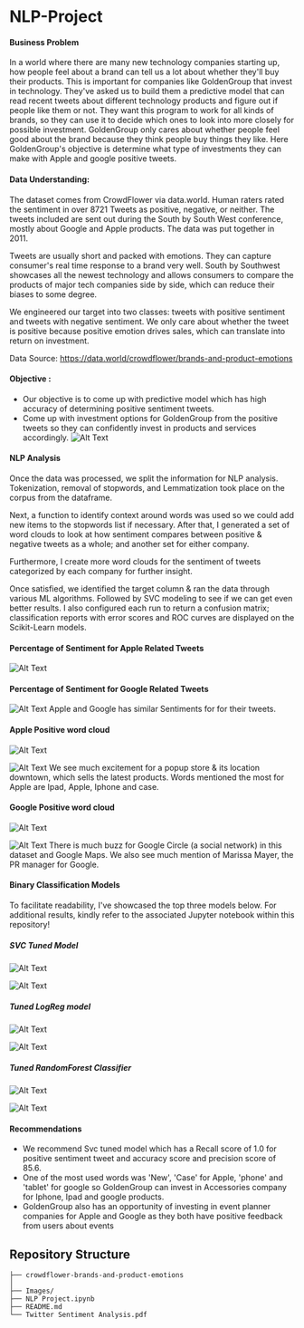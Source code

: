 # NLP-Project
#### Business Problem
In a world where there are many new technology companies starting up, how people feel about a brand can tell us a lot about whether they'll buy their products. This is important for companies like GoldenGroup that invest in technology. They've asked us to build them a predictive model that can read recent tweets about different technology products and figure out if people like them or not. They want this program to work for all kinds of brands, so they can use it to decide which ones to look into more closely for possible investment. GoldenGroup only cares about whether people feel good about the brand because they think people buy things they like. Here GoldenGroup's objective is determine what type of investments they can make with Apple and google positive tweets.
#### Data Understanding:
The dataset comes from CrowdFlower via data.world. Human raters rated the sentiment in over 8721 Tweets as positive, negative, or neither. The tweets included are sent out during the South by South West conference, mostly about Google and Apple products. The data was put together in 2011.

Tweets are usually short and packed with emotions. They can capture consumer's real time response to a brand very well. South by Southwest showcases all the newest technology and allows consumers to compare the products of major tech companies side by side, which can reduce their biases to some degree.

We engineered our target into two classes: tweets with positive sentiment and tweets with negative sentiment. We only care about whether the tweet is positive because positive emotion drives sales, which can translate into return on investment.

Data Source: https://data.world/crowdflower/brands-and-product-emotions
#### Objective :
- Our objective is to come up with predictive model which has high accuracy of determining positive sentiment tweets.
- Come up with investment options for GoldenGroup from the positive tweets so they can confidently invest in products and services accordingly. 
![Alt Text](https://github.com/musairshad/NLP-Project/blob/main/Images/tweets%20per%20sentiment.png)
#### NLP Analysis
Once the data was processed, we split the information for NLP analysis. Tokenization, removal of stopwords, and Lemmatization took place on the corpus from the dataframe.

Next, a function to identify context around words was used so we could add new items to the stopwords list if necessary. After that, I generated a set of word clouds to look at how sentiment compares between positive & negative tweets as a whole; and another set for either company.

Furthermore, I create more word clouds for the sentiment of tweets categorized by each company for further insight.

Once satisfied, we identified the target column & ran the data through various ML algorithms. Followed by SVC modeling to see if we can get even better results. I also configured each run to return a confusion matrix; classification reports with error scores and ROC curves are displayed on the Scikit-Learn models.
#### Percentage of Sentiment for Apple Related Tweets
![Alt Text](https://github.com/musairshad/NLP-Project/blob/main/Images/apple%20tweet%20sentiment%20by%20percentage.png)
#### Percentage of Sentiment for Google Related Tweets
![Alt Text](https://github.com/musairshad/NLP-Project/blob/main/Images/google%20sentiment%20percentage.png)
Apple and Google has similar Sentiments for for their tweets.
#### Apple Positive word cloud


![Alt Text](https://github.com/musairshad/NLP-Project/blob/main/Images/apple%20cloud%20without%20company.png)

![Alt Text](https://github.com/musairshad/NLP-Project/blob/main/Images/apple%20product%204.png)
We see much excitement for a popup store & its location downtown, which sells the latest products. Words mentioned the most for Apple are Ipad, Apple, Iphone and case.


#### Google Positive word cloud
![Alt Text](https://github.com/musairshad/NLP-Project/blob/main/Images/google%20cloud%20without%20company.png)

![Alt Text](https://github.com/musairshad/NLP-Project/blob/main/Images/google%20product%202.png)
There is much buzz for Google Circle (a social network) in this dataset and Google Maps. We also see much mention of Marissa Mayer, the PR manager for Google.


#### Binary Classification Models
To facilitate readability, I've showcased the top three models below. For additional results, kindly refer to the associated Jupyter notebook within this repository!



##### SVC Tuned Model


![Alt Text](https://github.com/musairshad/NLP-Project/blob/main/Images/tuned%20svc%20confusion.png)

![Alt Text](https://github.com/musairshad/NLP-Project/blob/main/Images/roc%20curve%20tuned%20svc.png)

##### Tuned LogReg model

![Alt Text](https://github.com/musairshad/NLP-Project/blob/main/Images/tuned%20log%20reg%20confusion%20matrix.png)

![Alt Text](https://github.com/musairshad/NLP-Project/blob/main/Images/tuned%20log%20reg%20roc%20curve.png)

##### Tuned RandomForest Classifier
![Alt Text](https://github.com/musairshad/NLP-Project/blob/main/Images/tuned%20random%20forest%20confusion.png)

![Alt Text](https://github.com/musairshad/NLP-Project/blob/main/Images/tuned%20random%20forest%20roc%20curve.png)

#### Recommendations
- We recommend Svc tuned model which has a Recall score of 1.0 for positive sentiment tweet and accuracy score and precision score of 85.6. 
- One of the most used words was 'New', 'Case' for Apple, 'phone' and 'tablet' for google so GoldenGroup can invest in Accessories company for Iphone, Ipad and google products.
- GoldenGroup also has an opportunity of investing in event planner companies for Apple and Google as they both have positive feedback from users about events

## Repository Structure

```
├── crowdflower-brands-and-product-emotions
│    
├── Images/
├── NLP Project.ipynb
├── README.md
└── Twitter Sentiment Analysis.pdf
```







